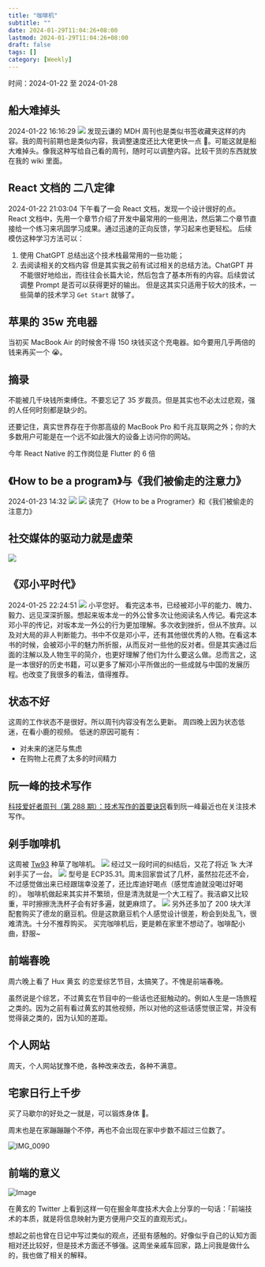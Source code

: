 ```yaml
---
title: "咖啡机"
subtitle: ""
date: 2024-01-29T11:04:26+08:00
lastmod: 2024-01-29T11:04:26+08:00
draft: false
tags: []
category: [Weekly]
---
```


时间：2024-01-22 至 2024-01-28

## 船大难掉头

2024-01-22 16:16:29
![](https://raw.githubusercontent.com/huyixi/Pics/main/uPic/BToYuA.jpg)
发现云谦的 MDH 周刊也是类似书签收藏夹这样的内容。我的周刊前期也是类似内容，我调整速度还比大佬更快一点 🥳。可能这就是船大难掉头。像我这种写给自己看的周刊，随时可以调整内容。比较干货的东西就放在我的 wiki 里面。

## React 文档的 二八定律

2024-01-22 21:03:04
下午看了一会 React 文档，发现一个设计很好的点。
React 文档中，先用一个章节介绍了开发中最常用的一些用法，然后第二个章节直接给一个练习来巩固学习成果。通过迅速的正向反馈，学习起来也更轻松。
后续模仿这种学习方法可以：

1. 使用 ChatGPT 总结出这个技术栈最常用的一些功能；
2. 去阅读相关的文档内容
   但是其实我之前有试过相关的总结方法。ChatGPT 并不能很好地给出，而往往会长篇大论，然后包含了基本所有的内容。后续尝试调整 Prompt 是否可以获得更好的输出。
   但是这其实只适用于较大的技术，一些简单的技术学习 `Get Start` 就够了。

## 苹果的 35w 充电器

当初买 MacBook Air 的时候舍不得 150 块钱买这个充电器。如今要用几乎两倍的钱来再买一个 😭。

## 摘录

不能被几千块钱所束缚住。不要忘记了 35 岁裁员。但是其实也不必太过悲观，强的人任何时刻都是缺少的。

还要记住，真实世界存在于你那高级的 MacBook Pro 和千兆互联网之外；你的大多数用户可能是在一个远不如此强大的设备上访问你的网站。

今年 React Native 的工作岗位是 Flutter 的 6 倍

## 《How to be a program》与《我们被偷走的注意力》

2024-01-23 14:32
![](https://raw.githubusercontent.com/huyixi/Pics/main/uPic/c8cDlW.jpg)
![](https://raw.githubusercontent.com/huyixi/Pics/main/uPic/OJPm4X.jpg)
读完了《How to be a Programer》和《我们被偷走的注意力》

## 社交媒体的驱动力就是虚荣

![](https://raw.githubusercontent.com/huyixi/Pics/main/uPic/FzmO5y.jpg)

## 《邓小平时代》

2024-01-25 22:24:51
![](https://raw.githubusercontent.com/huyixi/Pics/main/uPic/I56lzF.jpg)
小平您好。
看完这本书，已经被邓小平的能力、魄力、毅力、远见深深折服。想起来坂本龙一的外公曾多次让他阅读名人传记。看完这本邓小平的传记，对坂本龙一外公的行为更加理解。多次收到挫折，但从不放弃。以及对大局的非人判断能力。书中不仅是邓小平，还有其他很优秀的人物。在看这本书的时候，会被邓小平的魅力所折服，从而反对一些他的反对者。但是其实通过后面的注解以及人物生平的简介，也更好理解了他们为什么要这么做。总而言之，这是一本很好的历史书籍，可以更多了解邓小平所做出的一些成就与中国的发展历程。也改变了我很多的看法，值得推荐。

## 状态不好

这周的工作状态不是很好。所以周刊内容没有怎么更新。
周四晚上因为状态低迷，在看小鹿的视频。
低迷的原因可能有：

- 对未来的迷茫与焦虑
- 在购物上花费了太多的时间精力

## 阮一峰的技术写作

[科技爱好者周刊（第 288 期）：技术写作的首要诀窍](http://www.ruanyifeng.com/blog/2024/01/weekly-issue-288.html)看到阮一峰最近也在关注技术写作。

## 剁手咖啡机

这周被 [Tw93](https://x.com/HiTw93/status/1748634698979667987?s=20) 种草了咖啡机。
![](https://raw.githubusercontent.com/huyixi/Pics/main/uPic/nLLriy.jpg)
经过又一段时间的纠结后，又花了将近 1k 大洋剁手买了一台。
![](https://raw.githubusercontent.com/huyixi/Pics/main/uPic/Zi9WDE.jpg)
型号是 ECP35.31。周末回家尝试了几杯，虽然拉花还不会，不过感觉做出来已经跟瑞幸没差了，还比库迪好喝点（感觉库迪就没喝过好喝的）。
咖啡机做起来其实并不繁琐，但是清洗就是一个大工程了。我洁癖又比较重，平时擦擦洗洗杯子会有好多遍，就更麻烦了。
![](https://raw.githubusercontent.com/huyixi/Pics/main/uPic/qDkH6y.jpg)
另外还多加了 200 块大洋配套购买了德龙的磨豆机。但是这款磨豆机个人感觉设计很差，粉会到处乱飞，很难清洗。十分不推荐购买。
买完咖啡机后，更是赖在家里不想动了。咖啡配小曲，舒服~

## 前端春晚

周六晚上看了 Hux 黄玄 的恋爱综艺节目，太搞笑了。不愧是前端春晚。

虽然说是个综艺，不过黄玄在节目中的一些话也还挺触动的。例如人生是一场旅程之类的。因为之前有看过黄玄的其他视频，所以对他的这些话感觉很正常，并没有觉得装之类的，因为认知的差距。

## 个人网站

周天，个人网站犹豫不绝，各种改来改去，各种不满意。

## 宅家日行上千步

买了马歇尔的好处之一就是，可以锻炼身体 🥰。

周末也是在家蹦蹦蹦个不停，再也不会出现在家中步数不超过三位数了。

![IMG_0090](https://raw.githubusercontent.com/huyixi/Pics/main/uPic/IMG_0090.PNG)

## 前端的意义

![Image](https://raw.githubusercontent.com/huyixi/Pics/main/uPic/GEwqTQnaYAAP03B.jpeg)

在黄玄的 Twitter 上看到这样一句在掘金年度技术大会上分享的一句话：「前端技术的本质，就是将信息映射为更方便用户交互的直观形式」。

想起之前也曾在日记中写过类似的观点，还挺有感触的。好像似乎自己的认知方面相对还比较好，但是技术方面还不够强。这周坐亲戚车回家，路上问我是做什么的，我也做了相关的解释。
